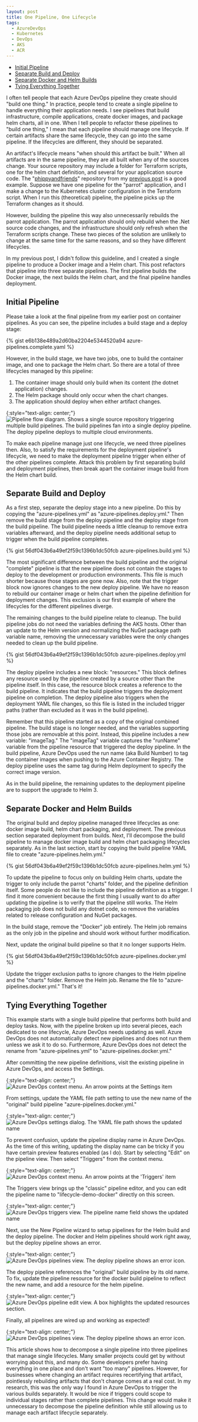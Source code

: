 ```yaml
---
layout: post
title: One Pipeline, One Lifecycle
tags:
  - AzureDevOps
  - Kubernetes
  - DevOps
  - AKS
  - ACR
---
```


<!-- TOC -->

- [Initial Pipeline](#initial-pipeline)
- [Separate Build and Deploy](#separate-build-and-deploy)
- [Separate Docker and Helm Builds](#separate-docker-and-helm-builds)
- [Tying Everything Together](#tying-everything-together)
  <!-- /TOC -->

I often tell people that each Azure DevOps pipeline they create should "build one thing." In practice, people tend to create a single pipeline to handle everything their application needs. I see pipelines that build infrastructure, compile applications, create docker images, and package helm charts, all in one. When I tell people to refactor these pipelines to "build one thing," I mean that each pipeline should manage one lifecycle. If certain artifacts share the same lifecycle, they can go into the same pipeline. If the lifecycles are different, they should be separated.

An artifact's lifecycle means "when should this artifact be built." When all artifacts are in the same pipeline, they are all built when any of the sources change. Your source repository may include a folder for Terraform scripts, one for the helm chart definition, and several for your application source code. The "[phippyandfriends][phippy]" repository from my [previous post][container-dev] is a good example. Suppose we have one pipeline for the "parrot" application, and I make a change to the Kubernetes cluster configuration in the Terraform script. When I run this (theoretical) pipeline, the pipeline picks up the Terraform changes as it should.

However, building the pipeline this way also unnecessarily rebuilds the parrot application. The parrot application should only rebuild when the .Net source code changes, and the infrastructure should only refresh when the Terraform scripts change. These two pieces of the solution are unlikely to change at the same time for the same reasons, and so they have different lifecycles.

In my previous post, I didn't follow this guideline, and I created a single pipeline to produce a Docker image and a Helm chart. This post refactors that pipeline into three separate pipelines. The first pipeline builds the Docker image, the next builds the Helm chart, and the final pipeline handles deployment.

## Initial Pipeline

Please take a look at the final pipeline from my earlier post on container pipelines. As you can see, the pipeline includes a build stage and a deploy stage:

{% gist e6b138e489a2d60ba2204e5344520a94 azure-pipelines.complete.yaml %}

However, in the build stage, we have two jobs, one to build the container image, and one to package the Helm chart. So there are a total of three lifecycles managed by this pipeline:

1. The container image should only build when its content (the dotnet application) changes.
1. The Helm package should only occur when the chart changes.
1. The application should deploy when either artifact changes.

{:style="text-align: center;"}
![Pipeline flow diagram.  Shows a single source repository triggering multiple build pipelines.  The build pipelines fan into a single deploy pipeline.  The deploy pipeline deploys to multiple cloud environments.][0]

To make each pipeline manage just one lifecycle, we need three pipelines then.  Also, to satisfy the requirements for the deployment pipeline's lifecycle, we need to make the deployment pipeline trigger when either of the other pipelines complete.  Attack this problem by first separating build and deployment pipelines, then break apart the container image build from the Helm chart build.

## Separate Build and Deploy

As a first step, separate the deploy stage into a new pipeline.  Do this by copying the "azure-pipelines.yml" as "azure-pipelines.deploy.yml." Then remove the build stage from the deploy pipeline and the deploy stage from the build pipeline.  The build pipeline needs a little cleanup to remove extra variables afterward, and the deploy pipeline needs additional setup to trigger when the build pipeline completes.

{% gist 56df043b6a49ef2f59c1396b1dc50fcb azure-pipelines.build.yml %}

The most significant difference between the build pipeline and the original "complete" pipeline is that the new pipeline does not contain the stages to deploy to the development or production environments.  This file is much shorter because those stages are gone now.  Also, note that the trigger block now ignores changes to the new deploy pipeline.  We have no reason to rebuild our container image or helm chart when the pipeline definition for deployment changes.  This exclusion is our first example of where the lifecycles for the different pipelines diverge.

The remaining changes to the build pipeline relate to cleanup.  The build pipeline jobs do not need the variables defining the AKS hosts.  Other than an update to the Helm version and normalizing the NuGet package path variable name, removing the unnecessary variables were the only changes needed to clean up the build pipeline.

{% gist 56df043b6a49ef2f59c1396b1dc50fcb azure-pipelines.deploy.yml %}

The deploy pipeline includes a new block: "resources."  This block defines any resource used by the pipeline created by a source other than the pipeline itself.  In this case, the resource block creates a reference to the build pipeline. It indicates that the build pipeline triggers the deployment pipeline on completion.  The deploy pipeline also triggers when the deployment YAML file changes, so this file is listed in the included trigger paths (rather than excluded as it was in the build pipeline).

Remember that this pipeline started as a copy of the original combined pipeline.  The build stage is no longer needed, and the variables supporting those jobs are removable at this point.  Instead, this pipeline includes a new variable: "imageTag."  The "imageTag" variable captures the "runName" variable from the pipeline resource that triggered the deploy pipeline.  In the build pipeline, Azure DevOps used the run name (aka Build Number) to tag the container images when pushing to the Azure Container Registry.  The deploy pipeline uses the same tag during Helm deployment to specify the correct image version.  

As in the build pipeline, the remaining updates to the deployment pipeline are to support the upgrade to Helm 3.

## Separate Docker and Helm Builds

The original build and deploy pipeline managed three lifecycles as one: docker image build, helm chart packaging, and deployment.  The previous section separated deployment from builds.  Next, I'll decompose the build pipeline to manage docker image build and helm chart packaging lifecycles separately.  As in the last section, start by copying the build pipeline YAML file to create "azure-pipelines.helm.yml."

{% gist 56df043b6a49ef2f59c1396b1dc50fcb azure-pipelines.helm.yml %}

To update the pipeline to focus only on building Helm charts, update the trigger to only include the parrot "charts" folder, and the pipeline definition itself.  Some people do not like to include the pipeline definition as a trigger.  I find it more convenient because the first thing I usually want to do after updating the pipeline is to verify that the pipeline still works.  The Helm packaging job does not build any dotnet code, so remove the variables related to release configuration and NuGet packages.

In the build stage, remove the "Docker" job entirely.  The Helm job remains as the only job in the pipeline and should work without further modification.

Next, update the original build pipeline so that it no longer supports Helm.  

{% gist 56df043b6a49ef2f59c1396b1dc50fcb azure-pipelines.docker.yml %}

Update the trigger exclusion paths to ignore changes to the Helm pipeline and the "charts" folder.  Remove the Helm job.  Rename the file to "azure-pipelines.docker.yml."  That's it!

## Tying Everything Together

This example starts with a single build pipeline that performs both build and deploy tasks.  Now, with the pipeline broken up into several pieces, each dedicated to one lifecycle, Azure DevOps needs updating as well.  Azure DevOps does not automatically detect new pipelines and does not run them unless we ask it to do so.  Furthermore, Azure DevOps does not detect the rename from "azure-pipelines.yml" to "azure-pipelines.docker.yml."

After committing the new pipeline definitions, visit the existing pipeline in Azure DevOps, and access the Settings.

{:style="text-align: center;"}
![Azure DevOps context menu. An arrow points at the Settings item][1]

From settings, update the YAML file path setting to use the new name of the "original" build pipeline "azure-pipelines.docker.yml."

{:style="text-align: center;"}
![Azure DevOps settings dialog. The YAML file path shows the updated name][2]

To prevent confusion, update the pipeline display name in Azure DevOps.  As the time of this writing, updating the display name can be tricky if you have certain preview features enabled (as I do).  Start by selecting "Edit" on the pipeline view.  Then select "Triggers" from the context menu.

{:style="text-align: center;"}
![Azure DevOps context menu. An arrow points at the 'Triggers' item][3]

The Triggers view brings up the "classic" pipeline editor, and you can edit the pipeline name to "lifecycle-demo-docker" directly on this screen.

{:style="text-align: center;"}
![Azure DevOps triggers view. The pipeline name field shows the updated name][4]

Next, use the New Pipeline wizard to setup pipelines for the Helm build and the deploy pipeline.  The docker and Helm pipelines should work right away, but the deploy pipeline shows an error.

{:style="text-align: center;"}
![Azure DevOps pipelines view. The deploy pipeline shows an error icon.][5]

The deploy pipeline references the "original" build pipeline by its old name.  To fix, update the pipeline resource for the docker build pipeline to reflect the new name, and add a resource for the helm pipeline.

{:style="text-align: center;"}
![Azure DevOps pipeline edit view. A box highlights the updated resources section.][6]

Finally, all pipelines are wired up and working as expected!

{:style="text-align: center;"}
![Azure DevOps pipelines view. The deploy pipeline shows an error icon.][7]

This article shows how to decompose a single pipeline into three pipelines that manage single lifecycles.  Many smaller projects could get by without worrying about this, and many do.  Some developers prefer having everything in one place and don't want "too many" pipelines.  However, for businesses where changing an artifact requires recertifying that artifact, pointlessly rebuilding artifacts that don't change comes at a real cost.  In my research, this was the only way I found in Azure DevOps to trigger the various builds separately.  It would be nice if triggers could scope to individual stages rather than complete pipelines.  This change would make it unnecessary to decompose the pipeline definition while still allowing us to manage each artifact lifecycle separately. 

[0]: /media/2020/02/01/ADO-pipeline-flow.png
[1]: /media/2020/02/01/ADO-pipeline-settings.png
[2]: /media/2020/02/01/ADO-pipeline-settings-path.png
[3]: /media/2020/02/01/ADO-edit-pipeline-triggers.png
[4]: /media/2020/02/01/ADO-pipeline-rename.png
[5]: /media/2020/02/01/ADO-pipelines-broken-deploy.png
[6]: /media/2020/02/01/ADO-deploy-pipeline-update.png
[7]: /media/2020/02/01/ADO-pipelines-fixed.png
[phippy]: https://github.com/jamesrcounts/phippyandfriends.git
[container-dev]: http://jamesrcounts.com/2019/11/18/azdo-container-pipelines.html
